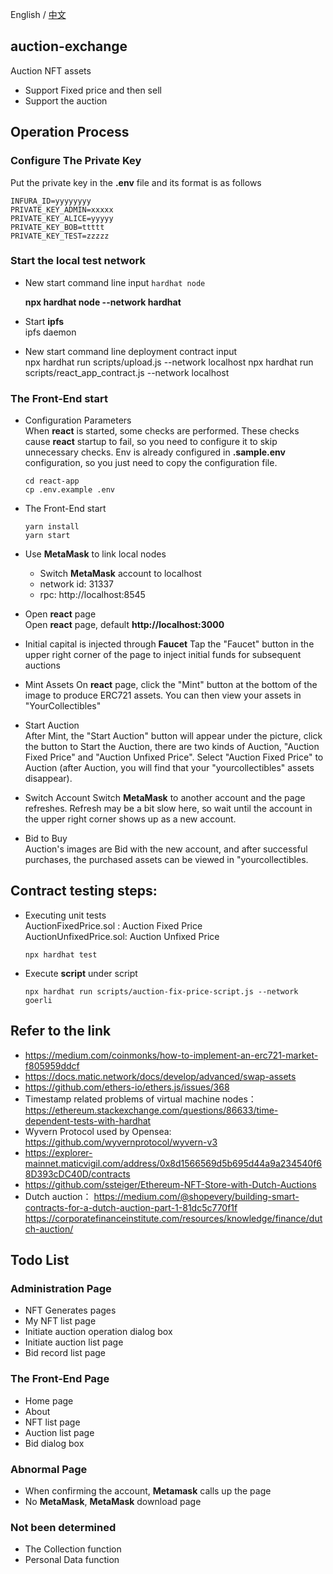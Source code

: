 English / [中文](https://github.com/Dapp-Learning-DAO/Dapp-Learning/blob/main/basic/16-nft-auction-exchange/README-CN.md)
## auction-exchange

Auction NFT assets

- Support Fixed price and then sell
- Support the auction

## Operation Process

### Configure The Private Key
Put the private key in the **.env** file and its format is as follows

```
INFURA_ID=yyyyyyyy
PRIVATE_KEY_ADMIN=xxxxx
PRIVATE_KEY_ALICE=yyyyy
PRIVATE_KEY_BOB=ttttt
PRIVATE_KEY_TEST=zzzzz
```

### Start the local test network

- New start command line input `hardhat node`

  **npx hardhat node --network hardhat**

- Start **ipfs**  
  ipfs daemon

- New start command line deployment contract input  
  npx hardhat run scripts/upload.js --network localhost
  npx hardhat run scripts/react_app_contract.js --network localhost

### The Front-End start

- Configuration Parameters  
  When **react** is started, some checks are performed. These checks cause **react** startup to fail, so you need to configure it to skip unnecessary checks.
Env is already configured in **.sample.env** configuration, so you just need to copy the configuration file.

  ```
  cd react-app
  cp .env.example .env
  ```

- The Front-End start

  ```
  yarn install
  yarn start
  ```

- Use **MetaMask** to link local nodes

  - Switch **MetaMask** account to localhost
  - network id: 31337
  - rpc: http://localhost:8545

- Open **react** page  
  Open **react** page, default **http://localhost:3000**

- Initial capital is injected through **Faucet**
  Tap the "Faucet" button in the upper right corner of the page to inject initial funds for subsequent auctions

- Mint Assets 
  On **react** page, click the "Mint" button at the bottom of the image to produce ERC721 assets. You can then view your assets in "YourCollectibles"

- Start Auction  
  After Mint, the "Start Auction" button will appear under the picture, click the button to Start the Auction, there are two kinds of Auction, "Auction Fixed Price" and "Auction Unfixed Price". Select "Auction Fixed Price" to Auction (after Auction, you will find that your "yourcollectibles" assets disappear).

- Switch Account 
  Switch **MetaMask** to another account and the page refreshes. Refresh may be a bit slow here, so wait until the account in the upper right corner shows up as a new account.

- Bid to Buy  
  Auction's images are Bid with the new account, and after successful purchases, the purchased assets can be viewed in "yourcollectibles.

## Contract testing steps:

- Executing unit tests  
  AuctionFixedPrice.sol : Auction Fixed Price  
  AuctionUnfixedPrice.sol: Auction Unfixed Price

  ```
  npx hardhat test
  ```

- Execute **script** under script

  ```
  npx hardhat run scripts/auction-fix-price-script.js --network goerli
  ```

## Refer to the link

- https://medium.com/coinmonks/how-to-implement-an-erc721-market-f805959ddcf
- https://docs.matic.network/docs/develop/advanced/swap-assets
- https://github.com/ethers-io/ethers.js/issues/368
- Timestamp related problems of virtual machine nodes：https://ethereum.stackexchange.com/questions/86633/time-dependent-tests-with-hardhat
- Wyvern Protocol used by Opensea: https://github.com/wyvernprotocol/wyvern-v3
- https://explorer-mainnet.maticvigil.com/address/0x8d1566569d5b695d44a9a234540f68D393cDC40D/contracts
- https://github.com/ssteiger/Ethereum-NFT-Store-with-Dutch-Auctions
- Dutch auction：
  https://medium.com/@shopevery/building-smart-contracts-for-a-dutch-auction-part-1-81dc5c770f1f
  https://corporatefinanceinstitute.com/resources/knowledge/finance/dutch-auction/

## Todo List

### Administration Page

- NFT Generates pages
- My NFT list page
- Initiate auction operation dialog box
- Initiate auction list page
- Bid record list page

### The Front-End Page

- Home page
- About
- NFT list page
- Auction list page
- Bid dialog box

### Abnormal Page

- When confirming the account, **Metamask** calls up the page
- No **MetaMask**, **MetaMask** download page

### Not been determined

- The Collection function
- Personal Data function
